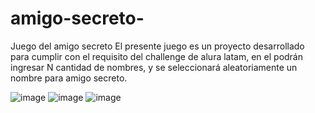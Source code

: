 # amigo-secreto-
Juego del amigo secreto 
El presente juego es un proyecto desarrollado para cumplir con el requisito del challenge de alura latam, en el podrán ingresar N cantidad de nombres, y se seleccionará aleatoriamente un nombre para amigo secreto.

![image](https://github.com/user-attachments/assets/f7af2738-f14f-494b-bb09-2b62d263864c)
![image](https://github.com/user-attachments/assets/ff76fa18-b4ab-4515-897c-a75e43f0ecfd)
![image](https://github.com/user-attachments/assets/e252599d-10d8-4f0a-80a0-fd9337f955df)




